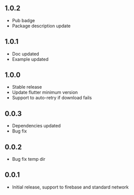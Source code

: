 ## 1.0.2

* Pub badge
* Package description update

## 1.0.1

* Doc updated
* Example updated

## 1.0.0

* Stable release
* Update flutter minimum version
* Support to auto-retry if download fails


## 0.0.3

* Dependencies updated
* Bug fix

## 0.0.2

* Bug fix temp dir

## 0.0.1

* Initial release, support to firebase and standard network 